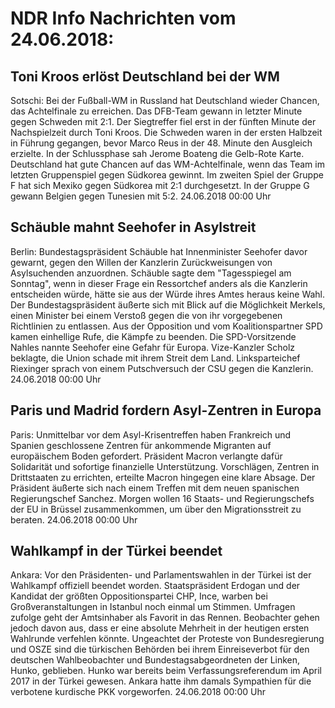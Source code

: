 # NDR Info Nachrichten vom 24.06.2018:


## Toni Kroos erlöst Deutschland bei der WM
Sotschi:	Bei der Fußball-WM in Russland hat Deutschland wieder Chancen, das Achtelfinale zu erreichen. Das DFB-Team gewann in letzter Minute gegen Schweden mit 2:1. Der Siegtreffer fiel erst in der fünften Minute der Nachspielzeit durch Toni Kroos. Die Schweden waren in der ersten Halbzeit in Führung gegangen, bevor Marco Reus in der 48. Minute den Ausgleich erzielte. In der Schlussphase sah Jerome Boateng die Gelb-Rote Karte. Deutschland hat gute Chancen auf das WM-Achtelfinale, wenn das Team im letzten Gruppenspiel gegen Südkorea gewinnt. Im zweiten Spiel der Gruppe F hat sich Mexiko gegen Südkorea mit 2:1 durchgesetzt. In der Gruppe G gewann Belgien gegen Tunesien mit 5:2. 24.06.2018 00:00 Uhr 

## Schäuble mahnt Seehofer in Asylstreit
Berlin: Bundestagspräsident Schäuble hat Innenminister Seehofer davor gewarnt, gegen den Willen der Kanzlerin Zurückweisungen von Asylsuchenden anzuordnen. Schäuble sagte dem "Tagesspiegel am Sonntag", wenn in dieser Frage ein Ressortchef anders als die Kanzlerin entscheiden würde, hätte sie aus der Würde ihres Amtes heraus keine Wahl. Der Bundestagspräsident äußerte sich mit Blick auf die Möglichkeit Merkels, einen Minister bei einem Verstoß gegen die von ihr vorgegebenen Richtlinien zu entlassen. Aus der Opposition und vom Koalitionspartner SPD kamen einhellige Rufe, die Kämpfe zu beenden. Die SPD-Vorsitzende Nahles nannte Seehofer eine Gefahr für Europa. Vize-Kanzler Scholz beklagte, die Union schade mit ihrem Streit dem Land. Linksparteichef Riexinger sprach von einem Putschversuch der CSU gegen die Kanzlerin. 24.06.2018 00:00 Uhr 

## Paris und Madrid fordern Asyl-Zentren in Europa
Paris: Unmittelbar vor dem Asyl-Krisentreffen haben Frankreich und Spanien geschlossene Zentren für ankommende Migranten auf europäischem Boden gefordert. Präsident Macron verlangte dafür Solidarität und sofortige finanzielle Unterstützung. Vorschlägen, Zentren in Drittstaaten zu errichten, erteilte Macron hingegen eine klare Absage. Der Präsident äußerte sich nach einem Treffen mit dem neuen spanischen Regierungschef Sanchez. Morgen wollen 16 Staats- und Regierungschefs der EU in Brüssel zusammenkommen, um über den Migrationsstreit zu beraten. 24.06.2018 00:00 Uhr 

## Wahlkampf in der Türkei beendet
Ankara: Vor den Präsidenten- und Parlamentswahlen in der Türkei ist der Wahlkampf offiziell beendet worden. Staatspräsident Erdogan und der Kandidat der größten Oppositionspartei CHP, Ince, warben bei Großveranstaltungen in Istanbul noch einmal um Stimmen. Umfragen zufolge geht der Amtsinhaber als Favorit in das Rennen. Beobachter gehen jedoch davon aus, dass er eine absolute Mehrheit in der heutigen ersten Wahlrunde verfehlen könnte. Ungeachtet der Proteste von Bundesregierung und OSZE sind die türkischen Behörden bei ihrem Einreiseverbot für den deutschen Wahlbeobachter und Bundestagsabgeordneten der Linken, Hunko, geblieben. Hunko war bereits beim Verfassungsreferendum im April 2017 in der Türkei gewesen. Ankara hatte ihm damals Sympathien für die verbotene kurdische PKK vorgeworfen. 24.06.2018 00:00 Uhr 
